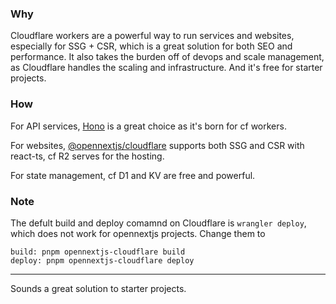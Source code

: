### Why
Cloudflare workers are a powerful way to run services and websites, especially for SSG + CSR, which is a great solution for both SEO and performance. It also takes the burden off of devops and scale management, as Cloudflare handles the scaling and infrastructure. And it's free for starter projects.

### How
For API services, [Hono](http://hono.dev) is a great choice as it's born for cf workers.

For websites, [@opennextjs/cloudflare](https://opennext.js.org/cloudflare/get-started) supports both SSG and CSR with react-ts, cf R2 serves for the hosting.

For state management, cf D1 and KV are free and powerful.

### Note
The defult build and deploy comamnd on Cloudflare is `wrangler deploy`, which does not work for opennextjs projects. Change them to
```
build: pnpm opennextjs-cloudflare build
deploy: pnpm opennextjs-cloudflare deploy
```

---


Sounds a great solution to starter projects.
